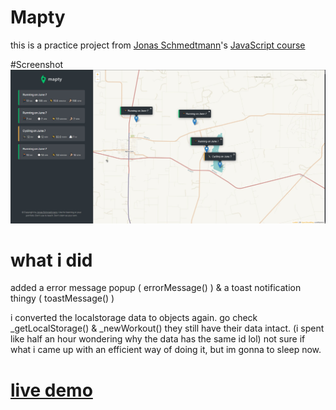 # Mapty

this is a practice project from [Jonas Schmedtmann](https://www.udemy.com/user/jonasschmedtmann/)'s [JavaScript course](https://www.udemy.com/course/the-complete-javascript-course/)

#Screenshot
![Screenshot](./Screenshot.jpg)

# what i did

added a error message popup ( errorMessage() ) & a toast notification thingy ( toastMessage() )

i converted the localstorage data to objects again. go check \_getLocalStorage() & \_newWorkout() they still have their data intact. (i spent like half an hour wondering why the data has the same id lol)
not sure if what i came up with an efficient way of doing it, but im gonna to sleep now.

# [live demo](https://captkraken.github.io/mapty/)
